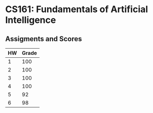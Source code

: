 # CS161: Fundamentals of Artificial Intelligence

## Assigments and Scores

|HW  | Grade |
|----|-------|
| 1  | 100   |
| 2  | 100   |
| 3  | 100   |
| 4  | 100   |
| 5  | 92    |
| 6  | 98    | 
